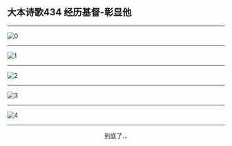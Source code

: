 
## 大本诗歌434 经历基督-彰显他
        
<div id="aplayer0"></div>

---

<img alt="0" data-original="/data/d0434/0">

---

<img alt="1" data-original="/data/d0434/1">

---

<img alt="2" data-original="/data/d0434/2">

---

<img alt="3" data-original="/data/d0434/3">

---

<img alt="4" data-original="/data/d0434/4">

---

<p style="text-align: center">到底了...</p>

<script src="/js/dist-view.js"></script>

<script>
MAIN.id = 'd0434';
        
const ap0 = new APlayer({
    container: document.getElementById('aplayer0'),
    volume: 1,
    loop: 'none',
    preload: 'none',
    audio: [{
        name: '大本诗歌434.mp3',
        artist: '大本诗歌',
        url: 'https://res.wx.qq.com/voice/getvoice?mediaid=MzI0NTk3MDM5M18yMjQ3NDkyODc0',
        cover: '/favicon'
    }]
});
</script>
